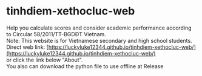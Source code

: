# tinhdiem-xethocluc-web
Help you calculate scores and consider academic performance according to Circular 58/2011/TT-BGDĐT Vietnam.  
Note: This website is for Vietnamese secondary and high school students.  
Direct web link: [https://luckyluke12344.github.io/tinhdiem-xethocluc-web/](https://luckyluke12344.github.io/tinhdiem-xethocluc-web/)  
or click the link below "About".  
You also can download the python file to use offline at Release
